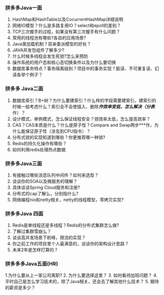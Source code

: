 
### 拼多多Java一面
1. HashMap和HashTable以及CocurrentHashMap详细说明
2. 网络IO模型？什么是多路复用IO？select和epoll的差别？
3. TCP三次握手的过程，如果没有第三次握手有什么问题？
4. 常用的线程池有哪些?各自的应用场景?
5. Java类加载机制？双亲委派模型的好处？
6. JAVA并发包组件了解多少?
7. 什么时候多线程会发生死锁?怎么来预防
8. 操作系统的用户态和核心态切换条件以及为什么要切换
9. 数据库事务特点？事务隔离级别？项目中的事务实现？脏读、不可重复读、幻读各举个例子？

### 拼多多 Java二面
1. 数据库索引？B+树？为什么要建索引？什么样的字段需要建索引，建索引的时候一般考虑什么？索引会不会使插入、删除***作效率变低，怎么解决（分表***作）？
2. 设计模式，单例模式，怎么保证线程安全？锁效率太低，怎么提高效率？
3. CAS？CAS本质是什么？什么是原子性？Compare and Swap两步***作，为什么能保证原子性（涉及到CPU指令）？
4. 分布式锁的实现知道到哪些？你更推荐哪一种锁?
5. Redis的持久化操作有哪些？
6. 如何利用redis处理热点数据

### 拼多多Java三面
1. 有接触过哪些消息队列中间件？如何来选型？
2. 谈谈你的SOA以及微服务的理解？
3. 具体谈谈Spring Cloud服务和注册?
4. 分布式的cap了解么，分别指什么?
5. 网络编程nio和netty相关，netty的线程模型，零拷贝实现?

### 拼多多Java 四面
1. Redis是单线程还是多线程？Redis的分布式集群怎么做?
2. 了解过集群雪崩么？
3. 谈谈高并发场景下削峰，限流的实现？
4. 你之前工作的项目里个人最满意的，谈谈你的架构设计思路？
5. 未来2年是怎样打算的？

### 拼多多多Java五面(HR)
1.为什么要从上一家公司离职?
2. 为什么要选择这里？
3. 如何看待加班问题？
4. 平时自己是怎么学习技术的，除了Java相关，还会去了解其他什么技术？
5. 期待的薪资是多少？
